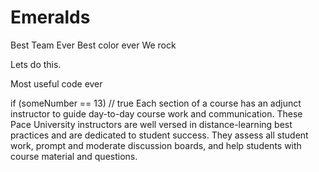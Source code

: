 # Emeralds
Best Team Ever
Best color ever
We rock

Lets do this. 

Most useful code ever

if (someNumber == 13)
  // true
Each section of a course has an adjunct instructor to guide day-to-day course work and communication. These Pace University instructors are well versed in distance-learning best practices and are dedicated to student success. They assess all student work, prompt and moderate discussion boards, and help students with course material and questions.
